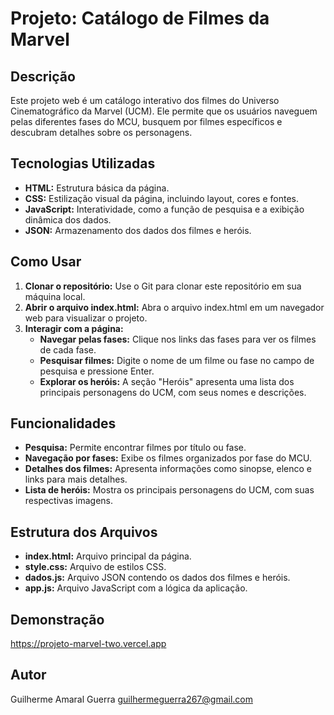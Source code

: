 # Projeto: Catálogo de Filmes da Marvel

## Descrição
Este projeto web é um catálogo interativo dos filmes do Universo Cinematográfico da Marvel (UCM). Ele permite que os usuários naveguem pelas diferentes fases do MCU, busquem por filmes específicos e descubram detalhes sobre os personagens.

## Tecnologias Utilizadas
* **HTML:** Estrutura básica da página.
* **CSS:** Estilização visual da página, incluindo layout, cores e fontes.
* **JavaScript:** Interatividade, como a função de pesquisa e a exibição dinâmica dos dados.
* **JSON:** Armazenamento dos dados dos filmes e heróis.

## Como Usar
1. **Clonar o repositório:** Use o Git para clonar este repositório em sua máquina local.
2. **Abrir o arquivo index.html:** Abra o arquivo index.html em um navegador web para visualizar o projeto.
3. **Interagir com a página:**
   * **Navegar pelas fases:** Clique nos links das fases para ver os filmes de cada fase.
   * **Pesquisar filmes:** Digite o nome de um filme ou fase no campo de pesquisa e pressione Enter.
   * **Explorar os heróis:** A seção "Heróis" apresenta uma lista dos principais personagens do UCM, com seus nomes e descrições.

## Funcionalidades
* **Pesquisa:** Permite encontrar filmes por título ou fase.
* **Navegação por fases:** Exibe os filmes organizados por fase do MCU.
* **Detalhes dos filmes:** Apresenta informações como sinopse, elenco e links para mais detalhes.
* **Lista de heróis:** Mostra os principais personagens do UCM, com suas respectivas imagens.

## Estrutura dos Arquivos
* **index.html:** Arquivo principal da página.
* **style.css:** Arquivo de estilos CSS.
* **dados.js:** Arquivo JSON contendo os dados dos filmes e heróis.
* **app.js:** Arquivo JavaScript com a lógica da aplicação.

## Demonstração
https://projeto-marvel-two.vercel.app

## Autor
Guilherme Amaral Guerra
guilhermeguerra267@gmail.com
